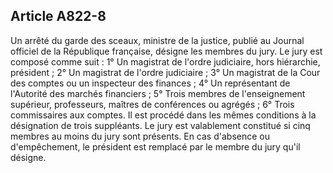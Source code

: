 Article A822-8
----
Un arrêté du garde des sceaux, ministre de la justice, publié au Journal
officiel de la République française, désigne les membres du jury. Le jury est
composé comme suit : 1° Un magistrat de l'ordre judiciaire, hors hiérarchie,
président ; 2° Un magistrat de l'ordre judiciaire ; 3° Un magistrat de la Cour
des comptes ou un inspecteur des finances ; 4° Un représentant de l'Autorité des
marchés financiers ; 5° Trois membres de l'enseignement supérieur, professeurs,
maîtres de conférences ou agrégés ; 6° Trois commissaires aux comptes. Il est
procédé dans les mêmes conditions à la désignation de trois suppléants. Le jury
est valablement constitué si cinq membres au moins du jury sont présents. En cas
d'absence ou d'empêchement, le président est remplacé par le membre du jury
qu'il désigne.
